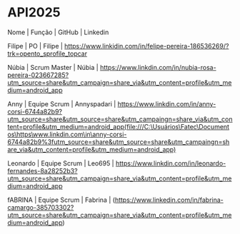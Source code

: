 # API2025

Nome | Função | GitHub | Linkedin

Filipe | PO | Filipe | https://www.linkidin.com/in/felipe-pereira-186536269/?trk=opento_sprofile_topcar

Núbia | Scrum Master | Núbia | https://www.linkdin.com/in/nubia-rosa-pereira-023667285?utm_source=share&utm_campaign=share_via&utm_content=profile&utm_medium=android_app

Anny | Equipe Scrum | Annyspadari | https://www.linkdin.com/in/anny-corsi-6744a82b9?utm_source=share&utm_source=share&utm_campaingn=share_via&utm_content=profile&utm_medium=android_app(file:///C:\Usuários\Fatec\Documentos\https\www.linkdin.com\in\anny-corsi-6744a82b9%3futm_source=share&utm_source=share&utm_campaingn=share_via&utm_content=profile&utm_medium=android_app)

Leonardo | Equipe Scrum | Leo695 | https://www.linkdin.com/in/leonardo-fernandes-8a28252b3?utm_source=share&utm_campaign=share_via&utm_content=profile&utm_medium=android_app

fABRINA | Equipe Scrum | Fabrina | (https://www.linkedin.com/in/fabrina-camargo-385703302?utm_source=share&utm_campaign=share_via&utm_content=profile&utm_medium=android_app)

